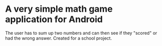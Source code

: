 A very simple math game application for Android
================================
The user has to sum up two numbers and can then see if they "scored" or had the wrong answer.
Created for a school project.